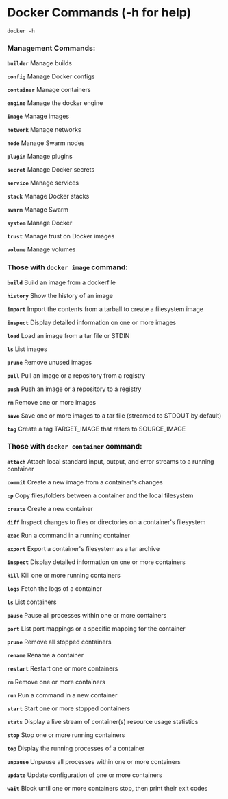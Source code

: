 # Docker Commands (-h for help)
```
docker -h
```
### Management Commands:
**`builder`** Manage builds

**`config`** Manage Docker configs

**`container`** Manage containers

**`engine`** Manage the docker engine

**`image`** Manage images

**`network`** Manage networks

**`node`** Manage Swarm nodes

**`plugin`** Manage plugins

**`secret`** Manage Docker secrets

**`service`** Manage services

**`stack`** Manage Docker stacks

**`swarm`** Manage Swarm

**`system`** Manage Docker

**`trust`** Manage trust on Docker images

**`volume`** Manage volumes

### Those with ``` docker image ``` command:
**`build`** Build an image from a dockerfile

**`history`** Show the history of an image

**`import`** Import the contents from a tarball to create a filesystem image

**`inspect`** Display detailed information on one or more images

**`load`** Load an image from a tar file or STDIN

**`ls`** List images

**`prune`** Remove unused images

**`pull`** Pull an image or a repository from a registry

**`push`** Push an image or a repository to a registry

**`rm`** Remove one or more images

**`save`** Save one or more images to a tar file (streamed to STDOUT by default)

**`tag`** Create a tag TARGET_IMAGE that refers to SOURCE_IMAGE

### Those with ``` docker container ``` command:
**`attach`** Attach local standard input, output, and error streams to a running container

**`commit`** Create a new image from a container's changes

**`cp`** Copy files/folders between a container and the local filesystem

**`create`** Create a new container

**`diff`** Inspect changes to files or directories on a container's filesystem

**`exec`** Run a command in a running container

**`export`** Export a container's filesystem as a tar archive

**`inspect`** Display detailed information on one or more containers

**`kill`** Kill one or more running containers

**`logs`** Fetch the logs of a container

**`ls`** List containers

**`pause`** Pause all processes within one or more containers

**`port`** List port mappings or a specific mapping for the container

**`prune`** Remove all stopped containers

**`rename`** Rename a container

**`restart`** Restart one or more containers

**`rm`** Remove one or more containers

**`run`** Run a command in a new container

**`start`** Start one or more stopped containers

**`stats`** Display a live stream of container(s) resource usage statistics

**`stop`** Stop one or more running containers

**`top`** Display the running processes of a container

**`unpause`** Unpause all processes within one or more containers

**`update`** Update configuration of one or more containers

**`wait`** Block until one or more containers stop, then print their exit codes

